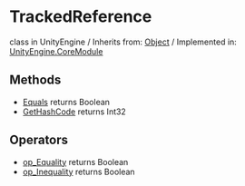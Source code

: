 # TrackedReference
class in UnityEngine
 / Inherits from: <a href="https://docs.unity3d.com/6000.0/Documentation/ScriptReference/Object.html">Object</a> / Implemented in: <a href="https://docs.unity3d.com/6000.0/Documentation/ScriptReference/UnityEngine.CoreModule.html">UnityEngine.CoreModule</a>
## Methods
- <a href="https://docs.unity3d.com/6000.0/Documentation/ScriptReference/TrackedReference.Equals.html">Equals</a> returns Boolean
- <a href="https://docs.unity3d.com/6000.0/Documentation/ScriptReference/TrackedReference.GetHashCode.html">GetHashCode</a> returns Int32
## Operators
- <a href="https://docs.unity3d.com/6000.0/Documentation/ScriptReference/TrackedReference.op_Equality.html">op_Equality</a> returns Boolean
- <a href="https://docs.unity3d.com/6000.0/Documentation/ScriptReference/TrackedReference.op_Inequality.html">op_Inequality</a> returns Boolean
